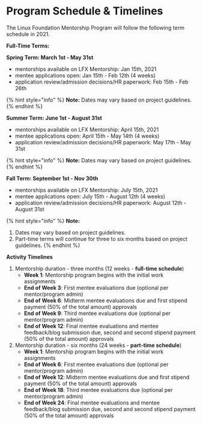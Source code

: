 # Program Schedule & Timelines

The Linux Foundation Mentorship Program will follow the following term schedule in 2021. 

**Full-Time Terms:**

**Spring Term: March 1st - May 31st** 

* mentorships available on LFX Mentorship: Jan 15th, 2021
* mentee applications open: Jan 15th - Feb 12th \(4 weeks\)
* application review/admission decisions/HR paperwork: Feb 15th - Feb 26th

{% hint style="info" %}
**Note:** Dates may vary based on project guidelines.
{% endhint %}

**Summer Term: June 1st - August  31st**

* mentorships available on LFX Mentorship: April 15th, 2021
* mentee applications open: April 15th - May 14th \(4 weeks\)
* application review/admission decisions/HR paperwork: May 17th - May 31st

{% hint style="info" %}
**Note:** Dates may vary based on project guidelines.
{% endhint %}

**Fall Term: September 1st - Nov 30th**

* mentorships available on LFX Mentorship: July 15th, 2021
* mentee applications open: July 15th - August 12th \(4 weeks\)
* application review/admission decisions/HR paperwork: August 12th - August 31st

{% hint style="info" %}
**Note:** 

1. Dates may vary based on project guidelines.
2. Part-time terms will continue for three to six months based on project guidelines.
{% endhint %}

**Activity Timelines** 

1. Mentorship duration - three months \(12 weeks - **full-time schedule**\)
   * **Week 1**: Mentorship program begins with the initial work assignments
   * **End of Week 3**: First mentee evaluations due \(optional per mentor/program admin\)
   * **End of Week 6**: Midterm mentee evaluations due and first stipend payment \(50% of the total amount\) approvals
   * **End of Week 9**: Third mentee evaluations due \(optional per mentor/program admin\)
   * **End of Week 12**: Final mentee evaluations and mentee feedback/blog submission due, second and second stipend payment \(50% of the total amount\) approvals  
2. Mentorship duration - six months \(24 weeks - **part-time schedule**\)
   * **Week 1**: Mentorship program begins with the initial work assignments
   * **End of Week 6**: First mentee evaluations due \(optional per mentor/program admin\)
   * **End of Week 12**: Midterm mentee evaluations due and first stipend payment \(50% of the total amount\) approvals
   * **End of Week 18**: Third mentee evaluations due \(optional per mentor/program admin\)
   * **End of Week 24**: Final mentee evaluations and mentee feedback/blog submission due, second and second stipend payment \(50% of the total amount\) approvals  




